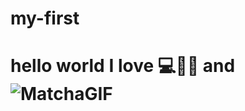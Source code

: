 # my-first
# hello world I love 💻🏋️‍♂️ and ![MatchaGIF](https://github.com/Brostrodamis/my-first/assets/137108842/97b7c3da-bed7-4afc-a705-d29f2b8b3ebf)

